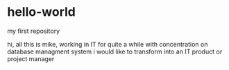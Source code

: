 # hello-world
my first repository

hi, all
this is mike, working in IT for quite a while with concentration on database managment system
i would like to transform into an IT product or project manager
